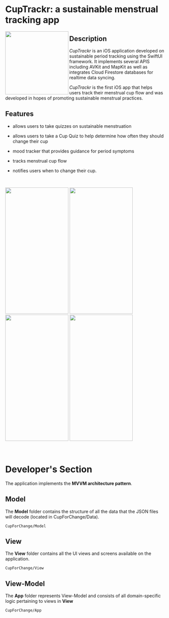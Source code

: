 # CupTrackr: a sustainable menstrual tracking app
<img align="left" src="https://user-images.githubusercontent.com/53469845/183949376-0bb5b2d8-0d0b-46eb-ae2c-632db2568de8.png" width= "200" height="200" />

## Description 
*CupTrackr* is an iOS application developed on sustainable period tracking using the SwiftUI framework. It implements several APIS including AVKit and MapKit as well as integrates Cloud Firestore databases for realtime data syncing.
<br />

*CupTrackr* is the first iOS app that helps users track their menstrual cup flow and was developed in hopes of promoting sustainable menstrual practices.

## Features <br />


- allows users to take quizzes on sustainable menstruation<br/>

- allows users to take a Cup Quiz to help determine how often they should change their cup
- mood tracker that provides guidance for period symptoms
- tracks menstrual cup flow
- notifies users when to change their cup. 

&nbsp;

<img src="https://user-images.githubusercontent.com/53469845/183836644-2b3c3a9c-446d-4f7f-8986-560b75aeaf3b.png" width="200" height="400" /> <img src="https://user-images.githubusercontent.com/53469845/183836764-735405e8-e2d3-4259-b28f-39feab39e2d5.png" width="200" height="400" /> <img src="https://user-images.githubusercontent.com/53469845/183836742-df037079-2180-4961-9f12-a4abac662b73.png" width="200" height="400" />  <img src="https://user-images.githubusercontent.com/53469845/183836777-0a298ccc-1ebb-4231-9520-6ac880020a2c.png" width="200" height="400" />

&nbsp;

# Developer's Section
The application implements the **MVVM architecture pattern**.
## Model
The **Model** folder contains the structure of all the data that the JSON files will decode (located in CupForChange/Data). 
```
CupForChange/Model
```
## View
The **View** folder contains all the UI views and screens available on the application. 
```
CupForChange/View
```
## View-Model
The **App** folder represents View-Model and consists of all domain-specific logic pertaining to views in **View**
```
CupForChange/App
```
